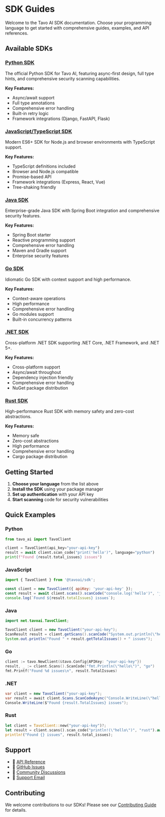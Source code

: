 # SDK Guides

Welcome to the Tavo AI SDK documentation. Choose your programming language to get started with comprehensive guides, examples, and API references.

## Available SDKs

### [Python SDK](./python/)
The official Python SDK for Tavo AI, featuring async-first design, full type hints, and comprehensive security scanning capabilities.

**Key Features:**
- Async/await support
- Full type annotations
- Comprehensive error handling
- Built-in retry logic
- Framework integrations (Django, FastAPI, Flask)

### [JavaScript/TypeScript SDK](./javascript/)
Modern ES6+ SDK for Node.js and browser environments with TypeScript support.

**Key Features:**
- TypeScript definitions included
- Browser and Node.js compatible
- Promise-based API
- Framework integrations (Express, React, Vue)
- Tree-shaking friendly

### [Java SDK](./java/)
Enterprise-grade Java SDK with Spring Boot integration and comprehensive security features.

**Key Features:**
- Spring Boot starter
- Reactive programming support
- Comprehensive error handling
- Maven and Gradle support
- Enterprise security features

### [Go SDK](./go/)
Idiomatic Go SDK with context support and high performance.

**Key Features:**
- Context-aware operations
- High performance
- Comprehensive error handling
- Go modules support
- Built-in concurrency patterns

### [.NET SDK](./dotnet/)
Cross-platform .NET SDK supporting .NET Core, .NET Framework, and .NET 5+.

**Key Features:**
- Cross-platform support
- Async/await throughout
- Dependency injection friendly
- Comprehensive error handling
- NuGet package distribution

### [Rust SDK](./rust/)
High-performance Rust SDK with memory safety and zero-cost abstractions.

**Key Features:**
- Memory safe
- Zero-cost abstractions
- High performance
- Comprehensive error handling
- Cargo package distribution

## Getting Started

1. **Choose your language** from the list above
2. **Install the SDK** using your package manager
3. **Set up authentication** with your API key
4. **Start scanning** code for security vulnerabilities

## Quick Examples

### Python
```python
from tavo_ai import TavoClient

client = TavoClient(api_key="your-api-key")
result = await client.scan_code("print('hello')", language="python")
print(f"Found {result.total_issues} issues")
```

### JavaScript
```javascript
import { TavoClient } from '@tavoai/sdk';

const client = new TavoClient({ apiKey: 'your-api-key' });
const result = await client.scans().scanCode("console.log('hello')", 'javascript');
console.log(`Found ${result.totalIssues} issues`);
```

### Java
```java
import net.tavoai.TavoClient;

TavoClient client = new TavoClient("your-api-key");
ScanResult result = client.getScans().scanCode("System.out.println(\"hello\")", "java");
System.out.println("Found " + result.getTotalIssues() + " issues");
```

### Go
```go
client := tavo.NewClient(&tavo.Config{APIKey: "your-api-key"})
result, _ := client.Scans().ScanCode("fmt.Println(\"hello\")", "go")
fmt.Printf("Found %d issues\n", result.TotalIssues)
```

### .NET
```csharp
var client = new TavoClient("your-api-key");
var result = await client.Scans.ScanCodeAsync("Console.WriteLine(\"hello\")", "csharp");
Console.WriteLine($"Found {result.TotalIssues} issues");
```

### Rust
```rust
let client = TavoClient::new("your-api-key")?;
let result = client.scans().scan_code("println!(\"hello\")", "rust").await?;
println!("Found {} issues", result.total_issues);
```

## Support

- 📖 [API Reference](../api-reference/overview.md)
- 🐛 [GitHub Issues](https://github.com/tavoai/tavo-api/issues)
- 💬 [Community Discussions](https://github.com/tavoai/tavo-api/discussions)
- 📧 [Support Email](mailto:support@tavoai.org)

## Contributing

We welcome contributions to our SDKs! Please see our [Contributing Guide](https://github.com/tavoai/tavo-api/blob/main/CONTRIBUTING.md) for details.